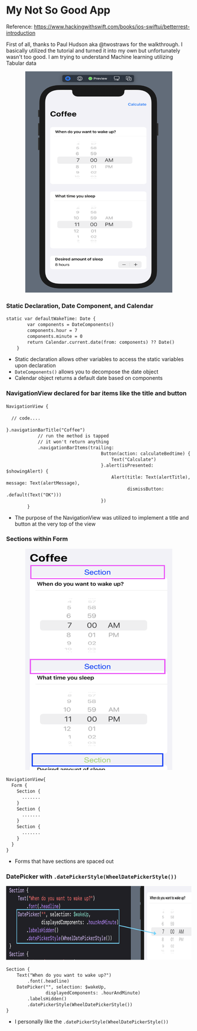 # My Not So Good App 

Reference: https://www.hackingwithswift.com/books/ios-swiftui/betterrest-introduction

First of all, thanks to Paul Hudson aka @twostraws for the walkthrough. 
I basically utilized the tutorial and turned it into my own but unfortunately wasn't too good.
I am trying to understand Machine learning utilizing Tabular data

<p align="center">
  <img src="./Images/Not so Good App.png" width="400" height="600" title="My SwiftUI App">
</p>


### Static Declaration, Date Component, and Calendar 

```
static var defaultWakeTime: Date {
        var components = DateComponents()
        components.hour = 7
        components.minute = 0
        return Calendar.current.date(from: components) ?? Date()
    }
```
- Static declaration allows other variables to access the static variables upon declaration 
- ```DateComponents()``` allows you to decompose the date object
- Calendar object returns a default date based on components

### NavigationView declared for bar items like the title and button
```
NavigationView {

  // code....

}.navigationBarTitle("Coffee")
            // run the method is tapped
            // it won't return anything
            .navigationBarItems(trailing:
                                    Button(action: calculateBedtime) {
                                        Text("Calculate")
                                    }.alert(isPresented: $showingAlert) {
                                        Alert(title: Text(alertTitle), message: Text(alertMessage),
                                              dismissButton: .default(Text("OK")))
                                    })
        }
```
- The purpose of the NavigationView was utilized to implement a title and button at the very top of the view

### Sections within Form
<p align="center">
  <img src="./Images/Sections.png" width="400" height="600" title="My SwiftUI App">
</p>

```
NavigationView{
  Form {
    Section {
      .......
    }
    Section {
      .......
    }
    Section {
      .......
    }
  }
}
```
- Forms that have sections are spaced out

### DatePicker with ```.datePickerStyle(WheelDatePickerStyle())```
<p align="center">
  <img src="./Images/DatePicker.png" width="600" height="200" title="My SwiftUI App">
</p>

```
Section {
    Text("When do you want to wake up?")
        .font(.headline)
    DatePicker("", selection: $wakeUp,
               displayedComponents: .hourAndMinute)
        .labelsHidden()
        .datePickerStyle(WheelDatePickerStyle())
}
```
- I personally like the ```.datePickerStyle(WheelDatePickerStyle())```

